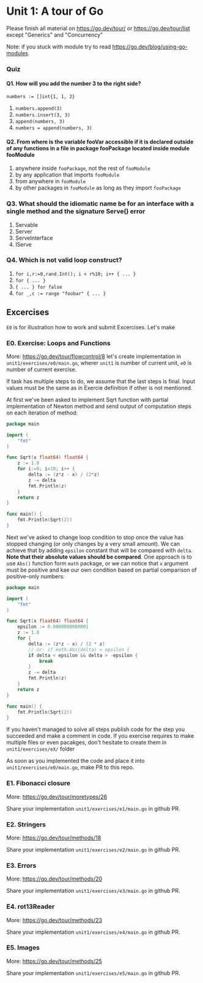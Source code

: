 # Unit 1: A tour of Go
Please finish all material on https://go.dev/tour/ or https://go.dev/tour/list except "Generics" and "Concurrency"

Note: if you stuck with module try to read https://go.dev/blog/using-go-modules.

### Quiz

#### Q1. How will you add the number 3 to the right side?

`numbers := []int{1, 1, 2}`

1. `numbers.append(3)`
2. `numbers.insert(3, 3)`
3. `append(numbers, 3)`
4. `numbers = append(numbers, 3)`

#### Q2. From where is the variable fooVar accessible if it is declared outside of any functions in a file in package fooPackage located inside module fooModule

1. anywhere inside `fooPackage`, not the rest of `fooModule`
2. by any application that imports `fooModule`
3. from anywhere in `fooModule`
4. by other packages in `fooModule` as long as they import `fooPackage`

### Q3. What should the idiomatic name be for an interface with a single method and the signature Serve() error

1. Servable
2. Server
3. ServeInterface
4. IServe

### Q4. Which is **not** valid loop construct?

1. `for i,r:=0,rand.Int(); i < r%10; i++ { ... }`
2. `for { ... }`
3. `{ ... } for false` 
4. `for _,c := range "foobar" { ... }`

## Excercises
`E0` is for illustration how to work and submit Excercises.
Let's make 

### E0. Exercise: Loops and Functions
More: https://go.dev/tour/flowcontrol/8
let's create implementation in `unit1/exercises/e0/main.go`, wherer `unit1` is number of current unit, `e0` is number of current exercise.

If task has multiple steps to do, we assume that the last steps is final. Input values must be the same as in Exercie definition if other is not mentioned. 

At first we've been asked to implement Sqrt function with partial implementation of Newton method and send output of computation steps on each iteration of method:

```go
package main

import (
	"fmt"
)

func Sqrt(x float64) float64 {
	z := 1.0
	for i:=0; i<10; i++ {
		delta := (z*z - x) / (2*z)
		z -= delta
		fmt.Println(z)
	}
	return z
}

func main() {
	fmt.Println(Sqrt(2))
}
```

Next we've asked to change loop condition to stop once the value has stopped changing (or only changes by a very small amount). We can achieve that by adding `epsilon` constant that will be compared with `delta`. 
**Note that their absolute values should be compared**. One approach is to use `Abs()` function form `math` package, or we can notice that `x` argument must be positive and kae our own condition based on partial comparison of positive-only numbers:

```go
package main

import (
	"fmt"
)

func Sqrt(x float64) float64 {
	epsilon := 0.0000000000001
	z := 1.0
	for {
		delta := (z*z - x) / (2 * z)
        // or: if math.Abs(delta) < epsilon {
		if delta < epsilon && delta > -epsilon {
			break
		}
		z -= delta
		fmt.Println(z)
	}
	return z
}

func main() {
	fmt.Println(Sqrt(2))
}
```

If you haven't managed to solve all steps publish code for the step you succeeded and make a comment in code.
If you exercise requires to make multiple files or even pacakges, don't hesitate to create them in `unit1/exercises/eX/` folder

As soon as you implemented the code and place it into `unit1/exercises/e0/main.go`, make PR to this repo.

### E1. Fibonacci closure
More: https://go.dev/tour/moretypes/26

Share your implementation `unit1/exercises/e1/main.go` in github PR.

### E2. Stringers
More: https://go.dev/tour/methods/18

Share your implementation  `unit1/exercises/e2/main.go` in github PR.

### E3. Errors
More: https://go.dev/tour/methods/20

Share your implementation  `unit1/exercises/e3/main.go` in github PR.

### E4. rot13Reader
More: https://go.dev/tour/methods/23

Share your implementation  `unit1/exercises/e4/main.go` in github PR.

### E5. Images
More: https://go.dev/tour/methods/25

Share your implementation  `unit1/exercises/e5/main.go` in github PR.
